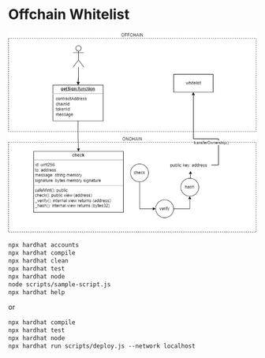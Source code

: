 # Offchain Whitelist

![Whitelist using signatures](https://raw.githubusercontent.com/pedroafleite/whitelist-signature/main/images/diagram.drawio.png "Whitelist using signatures")

```shell
npx hardhat accounts
npx hardhat compile
npx hardhat clean
npx hardhat test
npx hardhat node
node scripts/sample-script.js
npx hardhat help
```

or

```shell
npx hardhat compile
npx hardhat test
npx hardhat node
npx hardhat run scripts/deploy.js --network localhost
```